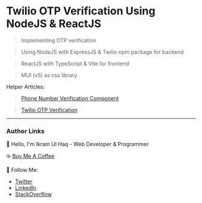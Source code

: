 # Twilio OTP Verification Using NodeJS & ReactJS

> Implementing OTP verification

> Using NodeJS with ExpressJS & Twilio npm package for backend

> ReactJS with TypeScript & Vite for frontend

> MUI (v5) as css library

Helper Articles:

> [Phone Number Verification Component](https://medium.com/swlh/creating-phone-number-verification-component-using-react-js-and-twilio-services-6a635657ecc9)

> [Twilio OTP Verification](https://medium.com/globant/twilio-otp-authentication-12002a139e38)

---

### Author Links

👋 Hello, I'm Ikram Ul Haq - Web Developer & Programmer

☕ [Buy Me A Coffee](https://www.buymeacoffee.com/ikramdev)

🚀 Follow Me:

- [Twitter](https://twitter.com/ikramdeveloper)
- [LinkedIn](https://www.linkedin.com/in/ikramdeveloper/)
- [StackOverflow](https://stackoverflow.com/users/13859212/ikram-ul-haq)

